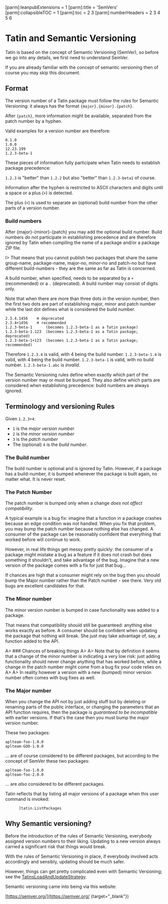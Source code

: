 [parm]:leanpubExtensions = 1
[parm]:title             = 'SemVers'
[parm]:collapsibleTOC    = 1
[parm]:toc               = 2 3
[parm]:numberHeaders     = 2 3 4 5 6


# Tatin and Semantic Versioning

Tatin is based on the concept of Semantic Versioning (SemVer), so before we go into any details, we first need to understand SemVer. 

If you are already familiar with the concept of semantic versioning then of course you may skip this document.

## Format

The version number of a Tatin package must follow the rules for Semantic Versioning: it always has the format `{major}.{minor}.{patch}`. 

After `{patch}`, more information might be available, separated from the patch number by a hyphen.

Valid examples for a version number are therefore:

```
0.1.0
1.0.0
12.23.199
1.2.3-beta-1     
```

These pieces of information fully participate when Tatin needs to establish package precedence:

`1.2.3` is "better" than  `1.2.2` but also "better" than `1.2.3-beta1` of course.

Information after the hyphen is restricted to ASCII characters and digits until a space or a plus (`+`) is detected. 

The plus (`+`) is used to separate an (optional) build number from the other parts of a version number.

### Build numbers

After {major}-{minor}-{patch} you may add the optional build number. Build numbers _do not_ participate in establishing precedence and are therefore ignored by Tatin when compiling the name of a package and/or a package ZIP file.

I> That means that you cannot publish two packages that share the same group-name, package-name, major-no, minor-no and patch-no but have different build-numbers - they are the same as far as Tatin is concerned.

A build number, when specified, needs to be separated by a `+` (recommended) or a `.` (deprecated). A build number may consist of digits only.

Note that when there are more than three dots in the version number, then the first two dots are part of establishing major, minor and patch number while the last dot defines what is considered the build number.

```
2.3.4.1456    ⍝ deprecated
2.3.4+1456    ⍝ recommended
1.2.3-beta-1      (becomes 1.2.3-beta-1 as a Tatin package)
1.2.3-beta-1.123  (becomes 1.2.3-beta-1 as a Tatin package; deprecated)
1.2.3-beta-1+123  (becomes 1.2.3-beta-1 as a Tatin package; recommended)
```

Therefore `1.2.3.4` is valid, with 4 being the build number. `1.2.3-beta-1.4` is valid, with 4 being the build number. `1.2.3-beta-1` is valid, with no build number. `1.2.3-beta-1.abc` is _invalid_.

The Semantic Versioning rules define when exactly which part of the version number may or must be bumped. They also define which parts are considered when establishing precedence: build numbers are always ignored.

## Terminology and versioning Rules

Given `1.2.3+4`:

* `1` is the _major version number_
* `2` is the _minor version number_
* `3` is the _patch number_ 
* The (optional) `4` is the _build number_.

### The Build number

The build number is optional and is ignored by Tatin. However, if a package has a build-number, it is bumped whenever the package is built again, no matter what. It is never reset. 

### The Patch Number

The patch number is bumped only when a change _does not affect compatibility_. 

A typical example is a bug fix: imagine that a function in a package crashes because an edge condition was not handled. When you fix that problem, you may bump the patch number because nothing else has changed. A consumer of the package can be reasonably confident that everything that worked before will continue to work.

However, in real life things get messy pretty quickly: the consumer of a package might mistake a bug as a feature if it does not crash but does something it shouldn't, and take advantage of the bug. Imagine that a new version of the package comes with a fix for just that bug...

If chances are high that a consumer might rely on the bug then you should bump the Major number rather than the Patch number - see there. Very old bugs are excellent candidates for that.

### The Minor number

The minor version number is bumped in case functionality was added to a package. 

That means that compatibility should still be guaranteed: anything else works exactly as before. A consumer should be confident when updating the package that nothing will break. She just may take advantage of, say, a function added to the API.

A> ### Chances of breaking things
A>
A> Note that by definition it seems that a change of the minor number is indicating a very low risk: just adding functionality should never change anything that has worked before, while a change in the patch number might come from a bug fix your code relies on. 
A>
A> In reality however a version with a new (bumped) minor version number often comes with bug fixes as well.

### The Major number

When you change the API not by just adding stuff but by deleting or renaming parts of the public interface, or changing the parameters that an API function requires, then the package is _guaranteed to be incompatible_ with earlier versions. If that's the case then you must bump the major version number.

These two packages:

```
aplteam-foo-1.0.0
aplteam-GOO-1.0.0
```

... are of course considered to be different packages, but according to the concept of SemVer these two packages:

```
aplteam-foo-1.0.0
aplteam-foo-2.0.0
```

... are _also_ considered to be different packages.

Tatin reflects that by listing all major versions of a package when this user command is invoked:

```
      ]tatin.ListPackages
```


## Why Semantic versioning?

Before the introduction of the rules of Semantic Versioning, everybody assigned version numbers to their liking. Updating to a new version always carried a significant risk that things would break.

With the rules of Semantic Versioning in place, if everybody involved acts accordingly and sensibly, updating should be much safer. 

However, things can get pretty complicated even with Semantic Versioning; see the [TatinsLoadAndUpdateStrategy](TatinsLoadAndUpdateStrategy.html "Link to the HTML document").

Semantic versioning came into being via this website:

[https://semver.org/](https://semver.org/ {target="_blank"})

